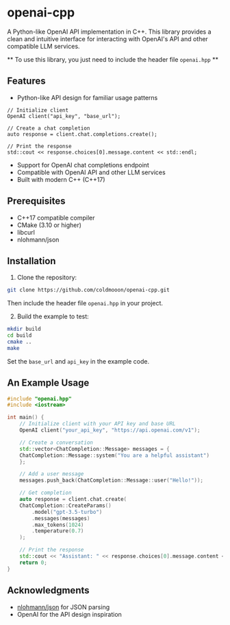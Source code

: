 # openai-cpp

A Python-like OpenAI API implementation in C++. This library provides a clean and intuitive interface for interacting with OpenAI's API and other compatible LLM services.

** To use this library, you just need to include the header file `openai.hpp` **

## Features

- Python-like API design for familiar usage patterns
```
// Initialize client
OpenAI client("api_key", "base_url");

// Create a chat completion
auto response = client.chat.completions.create();

// Print the response
std::cout << response.choices[0].message.content << std::endl;
```
- Support for OpenAI chat completions endpoint
- Compatible with OpenAI API and other LLM services
- Built with modern C++ (C++17)


## Prerequisites

- C++17 compatible compiler
- CMake (3.10 or higher)
- libcurl
- nlohmann/json


## Installation

1. Clone the repository:

```bash
git clone https://github.com/coldmooon/openai-cpp.git
```
Then include the header file `openai.hpp` in your project.

2. Build the example to test:

```bash
mkdir build
cd build
cmake ..
make
```

Set the `base_url` and `api_key` in the example code.


## An Example Usage
```cpp
#include "openai.hpp"
#include <iostream>

int main() {
    // Initialize client with your API key and base URL
    OpenAI client("your_api_key", "https://api.openai.com/v1");

    // Create a conversation
    std::vector<ChatCompletion::Message> messages = {
    ChatCompletion::Message::system("You are a helpful assistant")
    };

    // Add a user message
    messages.push_back(ChatCompletion::Message::user("Hello!"));

    // Get completion
    auto response = client.chat.create(
    ChatCompletion::CreateParams()
        .model("gpt-3.5-turbo")
        .messages(messages)
        .max_tokens(1024)
        .temperature(0.7)
    );

    // Print the response
    std::cout << "Assistant: " << response.choices[0].message.content << std::endl;
    return 0;
}

```

## Acknowledgments

- [nlohmann/json](https://github.com/nlohmann/json) for JSON parsing
- OpenAI for the API design inspiration